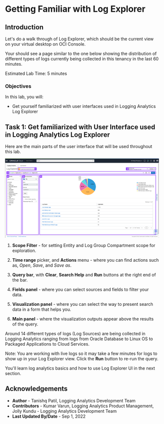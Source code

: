 # Getting Familiar with Log Explorer

## Introduction

Let's do a walk through of Log Explorer, which should be the current view on your virtual desktop on OCI Console.

Your should see a page similar to the one below showing the distribution of different types of logs currently being collected in this tenancy in the last 60 minutes.

Estimated Lab Time: 5 minutes


### Objectives

In this lab, you will:
* Get yourself familiarized with user interfaces used in Logging Analytics Log Explorer

## **Task 1:**  Get familiarized with User Interface used in Logging Analytics Log Explorer

Here are the main parts of the user interface that will be used throughout this lab.

![](images/explorer-fv.png "Virtual Desktop")

1. **Scope Filter** - for setting Entity and Log Group Compartment scope for exploration.

2. **Time range** picker, and **Actions** menu - where you can find actions such as, *Open*, *Save*, and *Save as*.

3. **Query bar**, with **Clear**, **Search Help** and **Run** buttons at the right end of the bar.

4. **Fields panel** - where you can select sources and fields to filter your data.

5. **Visualization panel** - where you can select the way to present search data in a form that helps you.

6. **Main panel** - where the visualization outputs appear above the results of the query.

Around 14 different types of logs (Log Sources) are being collected in Logging Analytics ranging from logs from Oracle Database to Linux OS to Packaged Applications to Cloud Services.

Note: You are working with live logs so it may take a few minutes for logs to show up in your Log Explorer view. Click the **Run** button to re-run the query.

You'll learn log analytics basics and how to use Log Explorer UI in the next section.

## Acknowledgements

* **Author** - Tanishq Patil, Logging Analytics Development Team
* **Contributors** -  Kumar Varun, Logging Analytics Product Management, Jolly Kundu - Logging Analytics Development Team
* **Last Updated By/Date** - Sep 1, 2022
